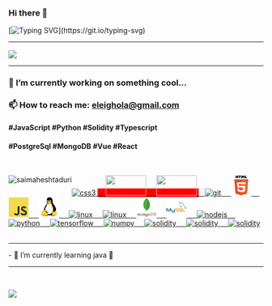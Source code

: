 ### Hi there 👋
[![Typing SVG](https://readme-typing-svg.herokuapp.com/?lines=My+name+is+Leigh+Ola;I+love+creating+software.)](https://git.io/typing-svg)

<hr/>
<div style="width:100%; display: block;">
<img align="center" width="50%" src="https://www.iihglobal.com/wp-content/uploads/2019/02/dcsad.gif" />
</div>
<hr/>

### 🔭 I’m currently working on something cool...
### 📫 How to reach me: eleighola@gmail.com
#### \#JavaScript \#Python \#Solidity \#Typescript
#### \#PostgreSql \#MongoDB \#Vue \#React 
<br />
<!-- ![](https://gitwar.herokuapp.com/badge?username=Leigh-Ola) -->

<!-- [![Anurag's GitHub stats](https://github-readme-stats.vercel.app/api?username=Leigh-Ola&count_private=true&show_icons=true&theme=radical&hide=prs,contribs&include_all_commits=true)](https://github.com/anuraghazra/github-readme-stats) -->

<p>
  <img align="left" src="https://github-readme-streak-stats.herokuapp.com/?user=leigh-ola&" alt="saimaheshtaduri" />
<!--   <img align="left" src="https://github-readme-stats.vercel.app/api/top-langs?username=saimaheshtaduri&show_icons=true&locale=en&layout=compact" alt="saimaheshtaduri" /> -->
</p>

<a href="https://www.w3schools.com/css/" target="_blank" rel="noreferrer">
<img src="https://cdn.jsdelivr.net/gh/devicons/devicon/icons/css3/css3-original-wordmark.svg" alt="css3" width="40" height="40"/> </a> 
<a href="https://expressjs.com" target="_blank" rel="noreferrer" style="background:red;">&nbsp; &nbsp; 
<img src="https://cdn.jsdelivr.net/gh/devicons/devicon@latest/icons/express/express-original.svg" width="80" height="40" />
</a>
<a href="https://www.typescriptlang.org/" target="_blank" rel="noreferrer" style="background:red;">&nbsp; &nbsp; 
<img src="https://cdn.jsdelivr.net/gh/devicons/devicon@latest/icons/typescript/typescript-original.svg" width="80" height="40"/>
</a>
<a href="https://git-scm.com/" target="_blank" rel="noreferrer"> &nbsp; &nbsp;<img src="https://www.vectorlogo.zone/logos/git-scm/git-scm-icon.svg" alt="git" width="40" height="40"/> </a> 
<a href="https://www.w3.org/html/" target="_blank" rel="noreferrer">  &nbsp; &nbsp; 
  <img src="https://raw.githubusercontent.com/devicons/devicon/master/icons/html5/html5-original-wordmark.svg" alt="html5" width="40" height="40"/>
</a> 
<a href="https://developer.mozilla.org/en-US/docs/Web/JavaScript" target="_blank" rel="noreferrer">  &nbsp; &nbsp; <img src="https://raw.githubusercontent.com/devicons/devicon/master/icons/javascript/javascript-original.svg" alt="javascript" width="40" height="40"/> </a> 
<a href="https://www.linux.org/" target="_blank" rel="noreferrer">&nbsp; &nbsp; 
  <img src="https://raw.githubusercontent.com/devicons/devicon/master/icons/linux/linux-original.svg" alt="linux" width="40" height="40"/>
</a> 
<a href="https://www.postman.com/" target="_blank" rel="noreferrer">&nbsp; &nbsp; 
  <img src="https://cdn.jsdelivr.net/gh/devicons/devicon@latest/icons/postman/postman-original.svg" alt="linux" width="40" height="40"/>
</a> 
<a href="https://www.postgresql.org/" target="_blank" rel="noreferrer">&nbsp; &nbsp; 
  <img src="https://cdn.jsdelivr.net/gh/devicons/devicon@latest/icons/postgresql/postgresql-original-wordmark.svg" alt="linux" width="40" height="40"/>
</a> 
<a href="https://www.mongodb.com/" target="_blank" rel="noreferrer">  &nbsp; &nbsp; <img src="https://raw.githubusercontent.com/devicons/devicon/master/icons/mongodb/mongodb-original-wordmark.svg" alt="mongodb" width="40" height="40"/> </a> 
<a href="https://www.mysql.com/" target="_blank" rel="noreferrer">  &nbsp; &nbsp; <img src="https://raw.githubusercontent.com/devicons/devicon/master/icons/mysql/mysql-original-wordmark.svg" alt="mysql" width="40" height="40"/> </a> 
<a href="https://nodejs.org" target="_blank" rel="noreferrer">  &nbsp; &nbsp; 
<img src="https://cdn.jsdelivr.net/gh/devicons/devicon/icons/nodejs/nodejs-original.svg" alt="nodejs" width="40" height="40"/> </a> 
<a href="https://python.org/" target="_blank" rel="noreferrer">  &nbsp; &nbsp; <img src="https://cdn.jsdelivr.net/gh/devicons/devicon/icons/python/python-plain.svg" alt="python" width="40" height="40"/> </a>
<a href="https://tensorflow.org/" target="_blank" rel="noreferrer">  &nbsp; &nbsp; 
  <img src="https://cdn.jsdelivr.net/gh/devicons/devicon/icons/tensorflow/tensorflow-original.svg" alt="tensorflow" width="40" height="40"/> </a>
<a href="https://numpy.org/" target="_blank" rel="noreferrer">  &nbsp; &nbsp; 
  <img src="https://cdn.jsdelivr.net/gh/devicons/devicon/icons/numpy/numpy-original.svg" alt="numpy" height="40" width="40"/>
</a> 
<a href="https://docs.soliditylang.org" target="_blank" rel="noreferrer">  &nbsp; &nbsp; 
  <img src="https://cdn.jsdelivr.net/gh/devicons/devicon/icons/solidity/solidity-original.svg" alt="solidity" height="40" width="40"/>
</a>
<a href="https://vuejs.org/" target="_blank" rel="noreferrer">  &nbsp; &nbsp; 
  <img src="https://cdn.jsdelivr.net/gh/devicons/devicon@latest/icons/vuejs/vuejs-original.svg" alt="solidity" height="40" width="40"/>
</a>
<a href="https://react.dev/" target="_blank" rel="noreferrer">  &nbsp; &nbsp; 
  <img src="https://cdn.jsdelivr.net/gh/devicons/devicon@latest/icons/react/react-original.svg" alt="solidity" height="40" width="40"/>
</a>

<br />
&nbsp; &nbsp; &nbsp; &nbsp; 
<hr />
- 🌱 I’m currently learning java 🍵
<hr />
<br />

![](https://github-profile-trophy.vercel.app/?username=leigh-ola&no-frame=true&theme=radical&rank=-C)

<br />
<!-- > Jokes Card

![Jokes Card](https://readme-jokes.vercel.app/api?hideBorder&theme=cobalt&qColor=%23999999&aColor=%23bbdb51) -->

<!--
**Leigh-Ola/Leigh-Ola** is a ✨ _special_ ✨ repository because its `README.md` (this file) appears on your GitHub profile.

Here are some ideas to get you started:

- 🔭 I’m currently working on ...
- 🌱 I’m currently learning ...
- 👯 I’m looking to collaborate on ...
- 🤔 I’m looking for help with ...
- 💬 Ask me about ...
- 📫 How to reach me: ...
- 😄 Pronouns: ...
- ⚡ Fun fact: ...


-->

